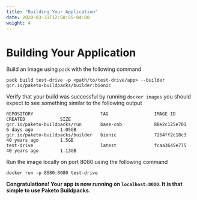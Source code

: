 ```yaml
---
title: "Building Your Application"
date: 2020-03-31T12:50:55-04:00
weight: 4
---
```



# Building Your Application

Build an image using `pack` with the following command

```
pack build test-drive -p <path/to/test-drive/app> --builder gcr.io/paketo-buildpacks/builder:bionic
```

Verify that your build was successful by running `docker images` you should expect to see something similar to the following output
```
REPOSITORY                         TAG                 IMAGE ID            CREATED             SIZE
gcr.io/paketo-buildpacks/run       base-cnb            88e2c125e701        6 days ago          1.05GB
gcr.io/paketo-buildpacks/builder   bionic              7264ff2c18c3        40 years ago        1.5GB
test-drive                         latest              fcaa3645e775        40 years ago        1.13GB
```

Run the image locally on port 8080 using the following command

```
docker run -p 8080:8080 test-drive
```

**Congratulations! Your app is now running on `localhost:8080`. It is that simple to use Paketo Buildpacks.**
